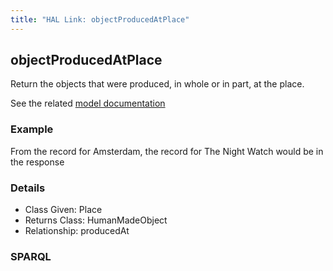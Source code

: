```yaml
---
title: "HAL Link: objectProducedAtPlace"
---
```


## objectProducedAtPlace

Return the objects that were produced, in whole or in part, at the place.

See the related [model documentation](/model/object/production/#base-production-activity)

### Example

From the record for Amsterdam, the record for The Night Watch would be in the response


### Details

* Class Given: Place
* Returns Class: HumanMadeObject
* Relationship: producedAt


### SPARQL
```

```

